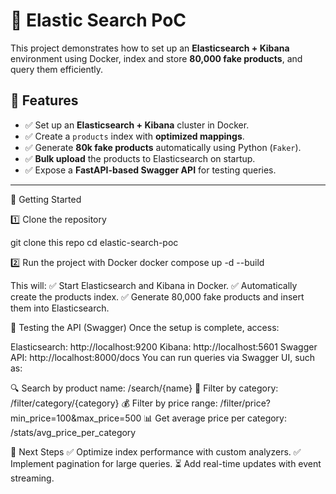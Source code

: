 # 🚀 Elastic Search PoC

This project demonstrates how to set up an **Elasticsearch + Kibana** environment using Docker, index and store **80,000 fake products**, and query them efficiently.

## **📌 Features**
- ✅ Set up an **Elasticsearch + Kibana** cluster in Docker.
- ✅ Create a `products` index with **optimized mappings**.
- ✅ Generate **80k fake products** automatically using Python (`Faker`).
- ✅ **Bulk upload** the products to Elasticsearch on startup.
- ✅ Expose a **FastAPI-based Swagger API** for testing queries.

---

📌 Getting Started

1️⃣ Clone the repository

git clone this repo
cd elastic-search-poc

2️⃣ Run the project with Docker
docker compose up -d --build

This will: ✅ Start Elasticsearch and Kibana in Docker.
✅ Automatically create the products index.
✅ Generate 80,000 fake products and insert them into Elasticsearch.

📌 Testing the API (Swagger)
Once the setup is complete, access:

Elasticsearch: http://localhost:9200
Kibana: http://localhost:5601
Swagger API: http://localhost:8000/docs
You can run queries via Swagger UI, such as:

🔍 Search by product name: /search/{name}
🎯 Filter by category: /filter/category/{category}
💰 Filter by price range: /filter/price?min_price=100&max_price=500
📊 Get average price per category: /stats/avg_price_per_category


📌 Next Steps
✅ Optimize index performance with custom analyzers.
✅ Implement pagination for large queries.
⏳ Add real-time updates with event streaming.
